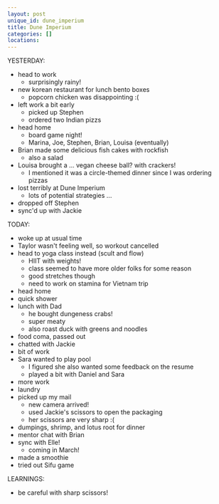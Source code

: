 ```yaml
---
layout: post
unique_id: dune_imperium
title: Dune Imperium
categories: []
locations: 
---
```


YESTERDAY:
* head to work
  * surprisingly rainy!
* new korean restaurant for lunch bento boxes
  * popcorn chicken was disappointing :(
* left work a bit early
  * picked up Stephen
  * ordered two Indian pizzs
* head home
  * board game night!
  * Marina, Joe, Stephen, Brian, Louisa (eventually)
* Brian made some delicious fish cakes with rockfish
  * also a salad
* Louisa brought a ... vegan cheese ball? with crackers!
  * I mentioned it was a circle-themed dinner since I was ordering pizzas
* lost terribly at Dune Imperium
  * lots of potential strategies ...
* dropped off Stephen
* sync'd up with Jackie

TODAY:
* woke up at usual time
* Taylor wasn't feeling well, so workout cancelled
* head to yoga class instead (scult and flow)
  * HIIT with weights!
  * class seemed to have more older folks for some reason
  * good stretches though
  * need to work on stamina for Vietnam trip
* head home
* quick shower
* lunch with Dad
  * he bought dungeness crabs!
  * super meaty
  * also roast duck with greens and noodles
* food coma, passed out
* chatted with Jackie
* bit of work
* Sara wanted to play pool
  * I figured she also wanted some feedback on the resume
  * played a bit with Daniel and Sara
* more work
* laundry
* picked up my mail
  * new camera arrived!
  * used Jackie's scissors to open the packaging
  * her scissors are very sharp :(
* dumpings, shrimp, and lotus root for dinner
* mentor chat with Brian
* sync with Elle!
  * coming in March!
* made a smoothie
* tried out Sifu game

LEARNINGS:
* be careful with sharp scissors!
